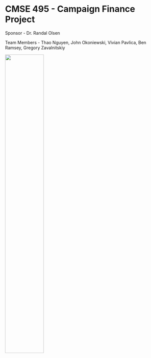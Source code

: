 # CMSE 495 - Campaign Finance Project

Sponsor - Dr. Randal Olsen

Team Members - Thao Nguyen, John Okoniewski, Vivian Pavlica, Ben Ramsey, Gregory Zavalnitskiy

[<img src="https://img.youtube.com/vi/0gkptmWfgPM/maxresdefault.jpg" width="50%">](https://youtu.be/0gkptmWfgPM)
